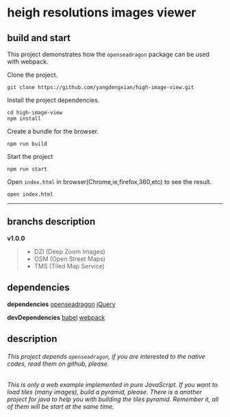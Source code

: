 # heigh resolutions images viewer
##  build and start
This project demonstrates how the `openseadragon` package can be used with webpack.

Clone the project.

    git clone https://github.com/yangdengxian/high-image-view.git

Install the project dependencies.

    cd high-image-view
    npm install

Create a bundle for the browser.

    npm run build

Start the project

    npm run start

Open `index.html` in browser(Chrome,ie,firefox,360,etc) to see the result.

    open index.html

-----

## branchs description
**v1.0.0**

> * DZI (Deep Zoom Images)
> * OSM (Open Street Maps)
> * TMS (Tiled Map Service)


## dependencies
**dependencies**
[openseadragon][1]
[jQuery][2]

**devDependencies**
[babel][3]
[webpack][4]


  [1]: https://github.com/openseadragon/openseadragon
  [2]: https://github.com/jquery/jquery.git
  [3]: https://github.com/babel/babel.git
  [4]: https://github.com/webpack/webpack.git
  
## description
###### This project depends `openseadragon`, if you are interested to the native codes, read them on github, please.

###### This is only a web example implemented in pure JavaScript. If you want to load tiles (many images), build a pyramid, please. There is a another project for java to help you with building the tiles pyramid. Remember it, all of them will be start at the same time.
